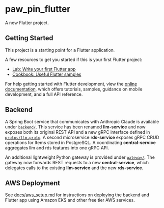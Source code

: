 # paw_pin_flutter

A new Flutter project.

## Getting Started

This project is a starting point for a Flutter application.

A few resources to get you started if this is your first Flutter project:

- [Lab: Write your first Flutter app](https://docs.flutter.dev/get-started/codelab)
- [Cookbook: Useful Flutter samples](https://docs.flutter.dev/cookbook)

For help getting started with Flutter development, view the
[online documentation](https://docs.flutter.dev/), which offers tutorials,
samples, guidance on mobile development, and a full API reference.

## Backend

A Spring Boot service that communicates with Anthropic Claude is available under [`backend/`](backend/). This service has been renamed **llm-service** and now exposes both its original REST API and a new gRPC interface defined in [`protos/llm.proto`](protos/llm.proto).
A second microservice **rds-service** exposes gRPC CRUD operations for Items stored in PostgreSQL.
A coordinating **central-service** aggregates llm and rds features into one gRPC API.

An additional lightweight Python gateway is provided under [`gateway/`](gateway/). The gateway now forwards REST requests to a new **central-service**, which delegates calls to the existing **llm-service** and the new **rds-service**.

## AWS Deployment

See [docs/aws_setup.md](docs/aws_setup.md) for instructions on deploying the backend and Flutter app using Amazon EKS and other free tier AWS services.

